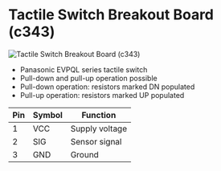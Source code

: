 # Tactile Switch Breakout Board (c343)
![Tactile Switch Breakout Board (c343)](../assets/outline-c343.png)

* Panasonic EVPQL series tactile switch
* Pull-down and pull-up operation possible
* Pull-down operation: resistors marked DN populated
* Pull-up operation: resistors marked UP populated

| Pin | Symbol | Function       |
|-----|--------|----------------|
| 1   | VCC    | Supply voltage |
| 2   | SIG    | Sensor signal  |
| 3   | GND    | Ground         |

